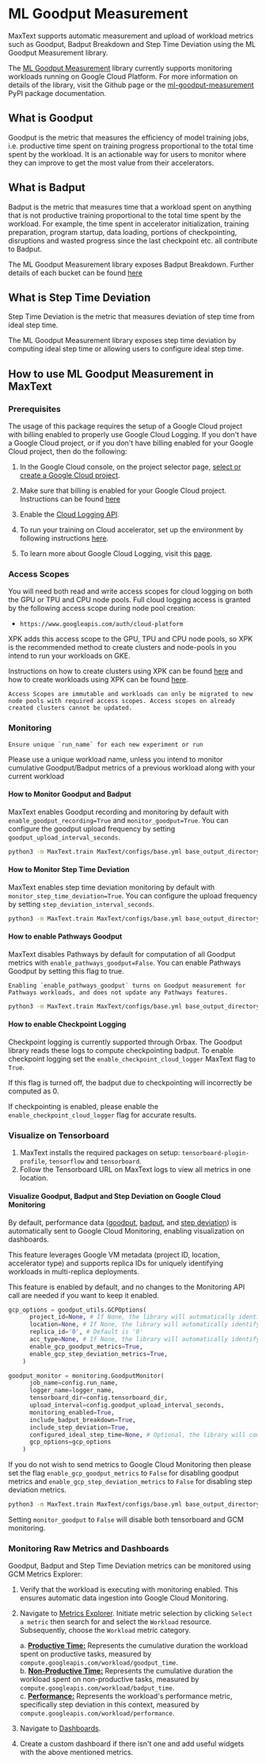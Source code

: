 <!--
 Copyright 2023–2025 Google LLC

 Licensed under the Apache License, Version 2.0 (the "License");
 you may not use this file except in compliance with the License.
 You may obtain a copy of the License at

    https://www.apache.org/licenses/LICENSE-2.0

 Unless required by applicable law or agreed to in writing, software
 distributed under the License is distributed on an "AS IS" BASIS,
 WITHOUT WARRANTIES OR CONDITIONS OF ANY KIND, either express or implied.
 See the License for the specific language governing permissions and
 limitations under the License.
-->

# ML Goodput Measurement

MaxText supports automatic measurement and upload of workload metrics such as Goodput, Badput Breakdown and Step Time Deviation using the ML Goodput Measurement library.

The [ML Goodput Measurement](https://github.com/AI-Hypercomputer/ml-goodput-measurement) library currently supports monitoring workloads running on Google Cloud Platform. For more information on details of the library, visit the Github page or the [ml-goodput-measurement](https://pypi.org/project/ml-goodput-measurement/) PyPI package documentation.

## What is Goodput
Goodput is the metric that measures the efficiency of model training jobs, i.e. productive time spent on training progress proportional to the total time spent by the workload. It is an actionable way for users to monitor where they can improve to get the most value from their accelerators. 

## What is Badput
Badput is the metric that measures time that a workload spent on anything that is not productive training proportional to the total time spent by the workload. For example, the time spent in accelerator initialization, training preparation, program startup, data loading, portions of checkpointing, disruptions and wasted progress since the last checkpoint etc. all contribute to Badput. 

The ML Goodput Measurement library exposes Badput Breakdown. Further details of each bucket can be found [here](https://github.com/AI-Hypercomputer/ml-goodput-measurement?tab=readme-ov-file#badput-breakdown-details)

## What is Step Time Deviation

Step Time Deviation is the metric that measures deviation of step time from ideal step time.

The ML Goodput Measurement library exposes step time deviation by computing ideal step time or allowing users to configure ideal step time.

## How to use ML Goodput Measurement in MaxText

### Prerequisites
The usage of this package requires the setup of a Google Cloud project with
billing enabled to properly use Google Cloud Logging. If you don't have a Google
Cloud project, or if you don't have billing enabled for your Google Cloud
project, then do the following:

1. In the Google Cloud console, on the project selector page,
 [select or create a Google Cloud project](https://cloud.google.com/resource-manager/docs/creating-managing-projects).

2. Make sure that billing is enabled for your Google Cloud project. Instructions can be found [here](https://cloud.google.com/billing/docs/how-to/verify-billing-enabled#console)

3. Enable the [Cloud Logging API](https://console.cloud.google.com/flows/enableapi?apiid=logging.googleapis.com&_ga=2.27841276.1571868865.1726250448-123998259.1726107009).

4. To run your training on Cloud accelerator, set up the environment by following instructions [here](https://cloud.google.com/tpu/docs/setup-gcp-account).

5. To learn more about Google Cloud Logging, visit this [page](https://cloud.google.com/logging/docs).

### Access Scopes

 You will need both read and write access scopes for cloud logging on both the
 GPU or TPU and CPU node pools. Full cloud logging access is granted by the
 following access scope during node pool creation:

  - `https://www.googleapis.com/auth/cloud-platform`

   XPK adds this access scope to the GPU, TPU and CPU node pools, so XPK is the recommended method to create clusters and node-pools in you intend to run your workloads on GKE.

   Instructions on how to create clusters using XPK can be
   found [here](https://github.com/AI-Hypercomputer/xpk/blob/main/README.md#cluster-create) and how to create workloads using XPK can be found
   [here](https://github.com/AI-Hypercomputer/xpk/blob/main/README.md#workload-create).

   ```{note}
   Access Scopes are immutable and workloads can only be migrated to new node pools with required access scopes. Access scopes on already created clusters cannot be updated.
   ```


### Monitoring

```{important}
Ensure unique `run_name` for each new experiment or run
```

Please use a unique workload name, unless you intend to monitor cumulative Goodput/Badput metrics of a previous workload along with your current workload

#### How to Monitor Goodput and Badput

MaxText enables Goodput recording and monitoring by default with `enable_goodput_recording=True` and `monitor_goodput=True`. You can configure the goodput upload frequency by setting `goodput_upload_interval_seconds`.

```bash
python3 -m MaxText.train MaxText/configs/base.yml base_output_directory=$OUTPUT_PATH dataset_path=$DATA_PATH run_name=goodput-test-run steps=200 goodput_upload_interval_seconds=30
```

#### How to Monitor Step Time Deviation

MaxText enables step time deviation monitoring by default with `monitor_step_time_deviation=True`. You can configure the upload frequency by setting `step_deviation_interval_seconds`.

```bash
python3 -m MaxText.train MaxText/configs/base.yml base_output_directory=$OUTPUT_PATH dataset_path=$DATA_PATH run_name=goodput-test-run steps=200 step_deviation_interval_seconds=30
```

#### How to enable Pathways Goodput

MaxText disables Pathways by default for computation of all Goodput metrics with `enable_pathways_goodput=False`. You can enable Pathways Goodput by setting this flag to true.

```{note}
Enabling `enable_pathways_goodput` turns on Goodput measurement for Pathways workloads, and does not update any Pathways features.
```

```bash
python3 -m MaxText.train MaxText/configs/base.yml base_output_directory=$OUTPUT_PATH dataset_path=$DATA_PATH run_name=goodput-test-run steps=200 goodput_upload_interval_seconds=30 enable_pathways_goodput=True
```

#### How to enable Checkpoint Logging

Checkpoint logging is currently supported through Orbax. The Goodput library reads these logs to compute checkpointing badput.
To enable checkpoint logging set the `enable_checkpoint_cloud_logger` MaxText flag to `True`.

If this flag is turned off, the badput due to checkpointing will incorrectly be computed as 0.

If checkpointing is enabled, please enable the `enable_checkpoint_cloud_logger` flag for accurate results.

### Visualize on Tensorboard

1. MaxText installs the required packages on setup: `tensorboard-plugin-profile`, `tensorflow` and `tensorboard`.
2. Follow the Tensorboard URL on MaxText logs to view all metrics in one location.

#### Visualize Goodput, Badput and Step Deviation on Google Cloud Monitoring

By default, performance data ([goodput](https://cloud.google.com/monitoring/api/metrics_gcp#:~:text=workload/goodput_time), [badput](https://cloud.google.com/monitoring/api/metrics_gcp#:~:text=workload/badput_time), and [step deviation](https://cloud.google.com/monitoring/api/metrics_gcp#:~:text=workload/performance)) is automatically sent to Google Cloud Monitoring, enabling visualization on dashboards.

This feature leverages Google VM metadata (project ID, location, accelerator type)
and supports replica IDs for uniquely identifying workloads in multi-replica
deployments.

This feature is enabled by default, and no changes to the Monitoring API call are needed if you want to keep it enabled.

```python
gcp_options = goodput_utils.GCPOptions(
      project_id=None, # If None, the library will automatically identify from GCE internal metadata
      location=None, # If None, the library will automatically identify from GCE internal metadata
      replica_id='0', # Default is '0'
      acc_type=None, # If None, the library will automatically identify from GCE internal metadata
      enable_gcp_goodput_metrics=True,
      enable_gcp_step_deviation_metrics=True,
    )

goodput_monitor = monitoring.GoodputMonitor(
      job_name=config.run_name,
      logger_name=logger_name,
      tensorboard_dir=config.tensorboard_dir,
      upload_interval=config.goodput_upload_interval_seconds,
      monitoring_enabled=True,
      include_badput_breakdown=True,
      include_step_deviation=True,
      configured_ideal_step_time=None, # Optional, the library will compute ideal step time if it is not provided
      gcp_options=gcp_options
    )
```

If you do not wish to send metrics to Google Cloud Monitoring then please set
the flag `enable_gcp_goodput_metrics` to `False` for disabling goodput metrics
and `enable_gcp_step_deviation_metrics` to `False` for disabling step deviation
metrics.

```bash
python3 -m MaxText.train MaxText/configs/base.yml base_output_directory=$OUTPUT_PATH dataset_path=$DATA_PATH run_name=goodput-test-run steps=200 goodput_upload_interval_seconds=30 enable_gcp_goodput_metrics=False enable_gcp_step_deviation_metrics=False
```

Setting `monitor_goodput` to `False` will disable both tensorboard and GCM
monitoring.

### Monitoring Raw Metrics and Dashboards

Goodput, Badput and Step Time Deviation metrics can be monitored using GCM Metrics Explorer:

1.  Verify that the workload is executing with monitoring enabled. This ensures automatic data ingestion into Google Cloud Monitoring.
2.  Navigate to [Metrics Explorer](https://console.cloud.google.com/monitoring/metrics-explorer). Initiate metric selection by clicking `Select a metric` then search for and select the `Workload` resource. Subsequently, choose the `Workload` metric category.

    a.  [**Productive Time:**](https://cloud.google.com/monitoring/api/metrics_gcp#:~:text=workload/goodput_time)
    Represents the cumulative duration the workload spent on productive tasks,
    measured by `compute.googleapis.com/workload/goodput_time`.  
    b.  [**Non-Productive Time:**](https://cloud.google.com/monitoring/api/metrics_gcp#:~:text=workload/badput_time)
    Represents the cumulative duration the workload spent on non-productive tasks,
    measured by `compute.googleapis.com/workload/badput_time`.  
    c.  [**Performance:**](https://cloud.google.com/monitoring/api/metrics_gcp#:~:text=workload/performance)
    Represents the workload's performance metric, specifically step deviation
    in this context, measured by `compute.googleapis.com/workload/performance`.  
3.  Navigate to [Dashboards](https://console.cloud.google.com/monitoring/dashboards).
4.  Create a custom dashboard if there isn't one and add useful widgets with the above mentioned metrics.